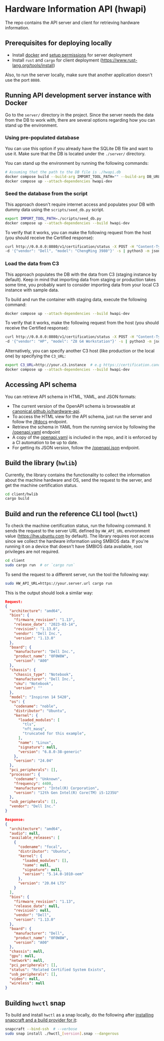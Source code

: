 # Hardware Information API (hwapi)

The repo contains the API server and client for retrieving hardware information.

## Prerequisites for deploying locally

- Install [docker](https://docs.docker.com/engine/install/ubuntu/) and
  [setup permissions](https://docs.docker.com/engine/install/linux-postinstall/)
  for server deployment
- Install `rust` and `cargo` for client deployment
  (https://www.rust-lang.org/tools/install)

Also, to run the server locally, make sure that another application doesn't use the port `8080`.

## Running API development server instance with Docker

Go to the `server/` directory in the project. Since the server needs the data from the DB to work with,
there are several options regarding how you can stand up the environment.

### Using pre-populated database

You can use this option if you already have the SQLite DB file and want to use it. Make sure that the DB
is located under the `./server/` directory.

You can stand up the environment by running the following commands:

```bash
# Assuming that the path to the DB file is ./hwapi.db
docker compose build --build-arg IMPORT_TOOL_PATH="" --build-arg DB_URL=sqlite:///./hwapi.db hwapi-dev
docker compose up --attach-dependencies hwapi-dev
```

### Seed the database from the script

This approach doesn't require internet access and populates your DB with dummy data using the
`scripts/seed_db.py` script.

```bash
export IMPORT_TOOL_PATH=./scripts/seed_db.py
docker compose up --attach-dependencies --build hwapi-dev
```

To verify that it works, you can make the following request from the host
(you should receive the Certified response):

```bash
curl http://0.0.0.0:8080/v1/certification/status -X POST -H "Content-Type: application/json" \
-d '{"vendor": "Dell", "model": "ChengMing 3980"}' -s | python3 -m json.tool
```

### Load the data from C3

This approach populates the DB with the data from C3 (staging instance by default).
Keep in mind that importing data from staging or production takes some time, you probably
want to consider importing data from your local C3 instance with sample data.

To build and run the container with staging data, execute the following command:

```bash
docker compose up --attach-dependencies --build hwapi-dev
```

To verify that it works, make the following request from the host (you should receive the Certified response):

```bash
curl http://0.0.0.0:8080/v1/certification/status -X POST -H "Content-Type: application/json" \
-d '{"vendor": "HP", "model": "Z8 G4 Workstation"}' -s | python3 -m json.tool
```

Alternatively, you can specify another C3 host (like production or the local one) by specifying the `C3_URL`:

```bash
export C3_URL=http://your.c3.instance  # e.g https://certification.canonical.com
docker compose up --attach-dependencies --build hwapi-dev
```

## Accessing API schema

You can retrieve API schema in HTML, YAML, and JSON formats:

- The current version of the OpenAPI schema is browseable at
  [canonical.github.io/hardware-api](https://canonical.github.io/hardware-api).
- To access the HTML view for the API schema, just run the server and follow the
  [/#docs](http://127.0.0.1:8080/#docs) endpoint.
- Retrieve the schema in YAML from the running service by following the
  [/openapi.yaml](http://127.0.0.1:8080/v1/openapi.yaml) endpoint
- A copy of the [openapi.yaml](./server/schemas/openapi.yaml) is included in the
  repo, and it is enforced by a CI automation to be up to date.
- For getting its JSON version, follow the
  [/openapi.json](http://127.0.0.1:8080/openapi.json) endpoint.

## Build the library (`hwlib`)

Currently, the library contains the functionality to collect the information about
the machine hardware and OS, send the request to the server, and get the machine
certification status.

```bash
cd client/hwlib
cargo build
```

## Build and run the reference CLI tool (`hwctl`)

To check the machine certification status, run the following command. It sends the request
to the server URL defined by `HW_API_URL` environment value (https://hw.ubuntu.com
by default). The library requires root access
since we collect the hardware information using SMBIOS data. If you're running it
on a device that doesn't have SMBIOS data available, root privileges are not required.

```bash
cd client
sudo cargo run  # or `cargo run`
```

To send the request to a different server, run the tool the following way:

```bash
sudo HW_API_URL=https://your.server.url cargo run
```

This is the output should look a similar way:

```json
Request:
{
  "architecture": "amd64",
  "bios": {
    "firmware_revision": "1.13",
    "release_date": "2023-03-14",
    "revision": "1.13.0",
    "vendor": "Dell Inc.",
    "version": "1.13.0"
  },
  "board": {
    "manufacturer": "Dell Inc.",
    "product_name": "0F0W8W",
    "version": "A00"
  },
  "chassis": {
    "chassis_type": "Notebook",
    "manufacturer": "Dell Inc.",
    "sku": "Notebook",
    "version": ""
  },
  "model": "Inspiron 14 5420",
  "os": {
    "codename": "noble",
    "distributor": "Ubuntu",
    "kernel": {
      "loaded_modules": [
        "tls",
        "nft_masq",
        "truncated for this example",
      ],
      "name": "Linux",
      "signature": null,
      "version": "6.8.0-38-generic"
    },
    "version": "24.04"
  },
  "pci_peripherals": [],
  "processor": {
    "codename": "Unknown",
    "frequency": 4400,
    "manufacturer": "Intel(R) Corporation",
    "version": "12th Gen Intel(R) Core(TM) i5-1235U"
  },
  "usb_peripherals": [],
  "vendor": "Dell Inc."
}

Response:
{
  "architecture": "amd64",
  "audio": null,
  "available_releases": [
    {
      "codename": "focal",
      "distributor": "Ubuntu",
      "kernel": {
        "loaded_modules": [],
        "name": null,
        "signature": null,
        "version": "5.14.0-1010-oem"
      },
      "version": "20.04 LTS"
    }
  ],
  "bios": {
    "firmware_revision": "1.13",
    "release_date": null,
    "revision": null,
    "vendor": "Dell",
    "version": "1.13.0"
  },
  "board": {
    "manufacturer": "Dell",
    "product_name": "0F0W8W",
    "version": "A00"
  },
  "chassis": null,
  "gpu": null,
  "network": null,
  "pci_peripherals": [],
  "status": "Related Certified System Exists",
  "usb_peripherals": [],
  "video": null,
  "wireless": null
}
```

## Building `hwctl` snap

To build and install `hwctl` as a snap locally, do the following after
[installing snapcraft and a build provider for it](https://snapcraft.io/docs/snapcraft-setup):

```bash
snapcraft --bind-ssh  # --verbose
sudo snap install ./hwctl_[version].snap --dangerous
```
